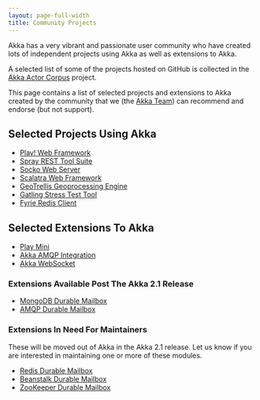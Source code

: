 ```yaml
---
layout: page-full-width
title: Community Projects
---
```


Akka has a very vibrant and passionate user community who have created lots of independent projects using Akka as well as extensions to Akka.

A selected list of some of the projects hosted on GitHub is collected in the [Akka Actor Corpus](http://actor-applications.cs.illinois.edu/akka.html) project.

This page contains a list of selected projects and extensions to Akka created by the community that we (the [Akka Team](http://akka.io/team)) can recommend and endorse (but not support).

## Selected Projects Using Akka

* [Play! Web Framework](http://www.playframework.org/)
* [Spray REST Tool Suite](http://spray.cc)
* [Socko Web Server](http://sockoweb.org/)
* [Scalatra Web Framework](http://www.scalatra.org/)
* [GeoTrellis Geoprocessing Engine](http://www.azavea.com/products/geotrellis/)
* [Gatling Stress Test Tool](http://gatling-tool.org/)
* [Fyrie Redis Client](https://github.com/derekjw/fyrie-redis)

## Selected Extensions To Akka

* [Play Mini](https://github.com/typesafehub/play2-mini)
* [Akka AMQP Integration](https://github.com/momania/akka-amqp)
* [Akka WebSocket](https://github.com/mojolly/backchat-websocket)

### Extensions Available Post The Akka 2.1 Release

* [MongoDB Durable Mailbox](https://github.com/akka/akka/tree/master/akka-durable-mailboxes/akka-mongo-mailbox)
* [AMQP Durable Mailbox](https://github.com/drexin/akka-amqp-mailbox)

### Extensions In Need For Maintainers

These will be moved out of Akka in the Akka 2.1 release. Let us know if you are interested in maintaining one or more of these modules.

* [Redis Durable Mailbox](https://github.com/akka/akka/tree/master/akka-durable-mailboxes/akka-redis-mailbox)
* [Beanstalk Durable Mailbox](https://github.com/akka/akka/tree/master/akka-durable-mailboxes/akka-beanstalk-mailbox)
* [ZooKeeper Durable Mailbox](https://github.com/akka/akka/tree/master/akka-durable-mailboxes/akka-zookeeper-mailbox)


